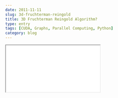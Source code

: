 ```yaml
---
date: 2011-11-11
slug: 3d-fruchterman-reingold
title: 3D Fruchterman Reingold Algorithm?
type: entry
tags: [CUDA, Graphs, Parallel Computing, Python]
category: blog
---
```

<iframe id="archived_wp_blog" src="/archived_wp_blog/www.philipbjorge.com/2011/11/11/3d-fruchterman-reingold/index.html" scrolling="no"></iframe>
<script src="/js/jquery-iframe-auto-height.js" type="text/javascript"></script>
<script type="text/javascript">$("#archived_wp_blog").iframeAutoHeight();</script>